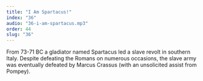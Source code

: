 ```yaml
---
title: "I Am Spartacus!"
index: "36"
audio: "36-i-am-spartacus.mp3"
order: 44
slug: "36"
---
```


From 73-71 BC a gladiator named Spartacus led a slave revolt in southern Italy. Despite defeating the Romans on numerous occasions, the slave army was eventually defeated by Marcus Crassus (with an unsolicited assist from Pompey).


